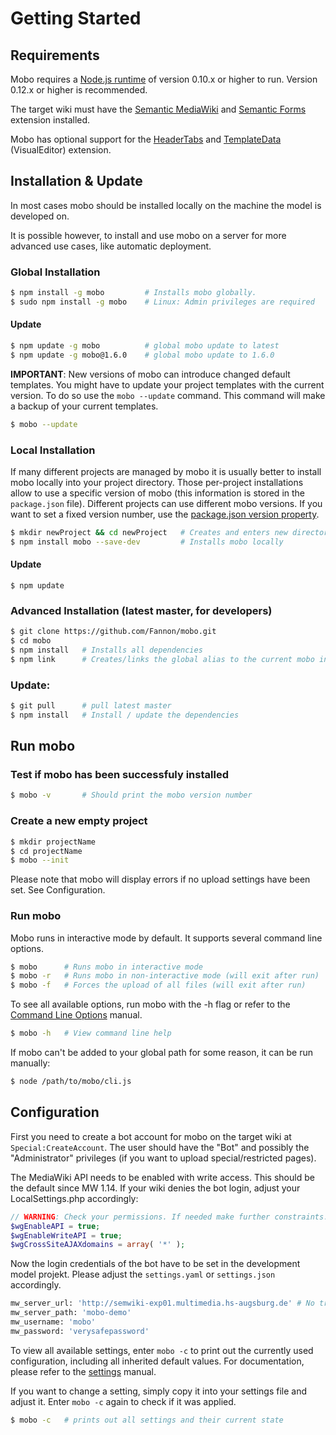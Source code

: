 # Getting Started
## Requirements
Mobo requires a [Node.js runtime](https://nodejs.org/) of version 0.10.x or higher to run. Version 0.12.x or higher is recommended.

The target wiki must have the [Semantic MediaWiki](http://www.mediawiki.org/wiki/Extension:Semantic_MediaWiki) and [Semantic Forms](http://www.mediawiki.org/wiki/Extension:Semantic_Forms) extension installed.

Mobo has optional support for the [HeaderTabs](http://www.mediawiki.org/wiki/Extension:Header_Tabs) and [TemplateData](http://www.mediawiki.org/wiki/Extension:TemplateData) (VisualEditor) extension.

## Installation & Update
In most cases mobo should be installed locally on the machine the model is developed on.

It is possible however, to install and use mobo on a server for more advanced use cases, like automatic deployment.

### Global Installation
```sh
$ npm install -g mobo         # Installs mobo globally.
$ sudo npm install -g mobo    # Linux: Admin privileges are required
```

#### Update
```sh
$ npm update -g mobo          # global mobo update to latest
$ npm update -g mobo@1.6.0    # global mobo update to 1.6.0
```

**IMPORTANT**: New versions of mobo can introduce changed default templates.
You might have to update your project templates with the current version.
To do so use the `mobo --update` command. This command will make a backup of your current templates.

```sh
$ mobo --update
```

### Local Installation
If many different projects are managed by mobo it is usually better to install mobo locally into your project directory.
Those per-project installations allow to use a specific version of mobo (this information is stored in the `package.json` file).
Different projects can use different mobo versions.
If you want to set a fixed version number, use the [package.json version property](https://docs.npmjs.com/files/package.json#version).
```sh
$ mkdir newProject && cd newProject   # Creates and enters new directory
$ npm install mobo --save-dev         # Installs mobo locally
```
#### Update
```
$ npm update
```

### Advanced Installation (latest master, for developers)
```sh
$ git clone https://github.com/Fannon/mobo.git
$ cd mobo
$ npm install   # Installs all dependencies
$ npm link      # Creates/links the global alias to the current mobo installation
```

### Update:
```sh
$ git pull      # pull latest master
$ npm install   # Install / update the dependencies
```

## Run mobo
### Test if mobo has been successfuly installed
```sh
$ mobo -v       # Should print the mobo version number
```

### Create a new empty project
```sh
$ mkdir projectName
$ cd projectName
$ mobo --init
```
Please note that mobo will display errors if no upload settings have been set. See Configuration.

### Run mobo
Mobo runs in interactive mode by default. It supports several command line options.

```sh
$ mobo      # Runs mobo in interactive mode
$ mobo -r   # Runs mobo in non-interactive mode (will exit after run)
$ mobo -f   # Forces the upload of all files (will exit after run)
```

To see all available options, run mobo with the -h flag or refer to the [Command Line Options](cli.md) manual.

```sh
$ mobo -h   # View command line help
```

If mobo can't be added to your global path for some reason, it can be run manually:
```sh
$ node /path/to/mobo/cli.js
```

## Configuration
First you need to create a bot account for mobo on the target wiki at `Special:CreateAccount`.
The user should have the "Bot" and possibly the "Administrator" privileges (if you want to upload special/restricted pages).

The MediaWiki API needs to be enabled with write access. This should be the default since MW 1.14.
If your wiki denies the bot login, adjust your LocalSettings.php accordingly:

```php
// WARNING: Check your permissions. If needed make further constraints.
$wgEnableAPI = true;
$wgEnableWriteAPI = true;
$wgCrossSiteAJAXdomains = array( '*' );
```

Now the login credentials of the bot have to be set in the development model projekt. Please adjust the `settings.yaml` or `settings.json` accordingly.

```python
mw_server_url: 'http://semwiki-exp01.multimedia.hs-augsburg.de' # No trailing slash!
mw_server_path: 'mobo-demo'
mw_username: 'mobo'
mw_password: 'verysafepassword'
```

To view all available settings, enter `mobo -c` to print out the currently used configuration,
including all inherited default values. For documentation, please refer to the [settings](examples/init/settings.md) manual.

If you want to change a setting, simply copy it into your settings file and adjust it. Enter `mobo -c` again to check if it was applied.

```sh
$ mobo -c   # prints out all settings and their current state
```